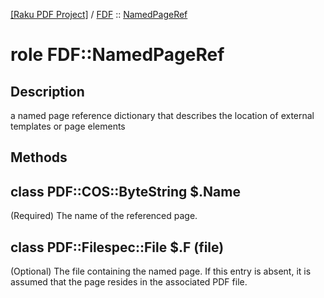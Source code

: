 [[Raku PDF Project]](https://pdf-raku.github.io)
 / [FDF](https://pdf-raku.github.io/FDF-raku)
 :: [NamedPageRef](https://pdf-raku.github.io/FDF-raku/NamedPageRef)

role FDF::NamedPageRef
======================

Description
-----------

a named page reference dictionary that describes the location of external templates or page elements

Methods
-------

class PDF::COS::ByteString $.Name
---------------------------------

(Required) The name of the referenced page.

class PDF::Filespec::File $.F (file)
------------------------------------

(Optional) The file containing the named page. If this entry is absent, it is assumed that the page resides in the associated PDF file.

